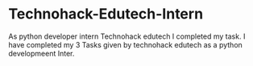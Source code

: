 # Technohack-Edutech-Intern
As python developer intern Technohack edutech I completed my task.
I have completed my 3 Tasks given by technohack edutech as a python developmeent Inter. 
